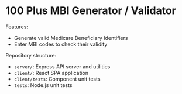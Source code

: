 # 100 Plus MBI Generator / Validator

Features:
* Generate valid Medicare Beneficiary Identifiers
* Enter MBI codes to check their validity

Repository structure:
* `server/`: Express API server and utilities
* `client/`: React SPA application
* `client/tests`: Component unit tests
* `tests`: Node.js unit tests

